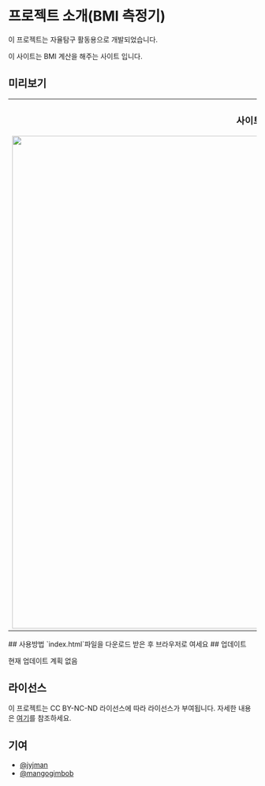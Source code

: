 # 프로젝트 소개(BMI 측정기)
이 프로젝트는 자율탐구 활동용으로 개발되었습니다.

이 사이트는 BMI 계산을 해주는 사이트 입니다.

## 미리보기

<table width=100%>
   <tr>
      <td width=200% align="center">
         <h3>사이트 화면</h3>
         <img src="https://drive.google.com/uc?export=view&id=1o6WseYZfNWZWLqpVUmU8m2FtE-9-rE2l" width="1000">
      </td>
   </tr>
</table>
## 사용방법
`index.html`파일을 다운로드 받은 후 브라우저로 여세요
## 업데이트

현재 업데이트 계획 없음
## 라이선스

이 프로젝트는 CC BY-NC-ND 라이선스에 따라 라이선스가 부여됩니다. 자세한 내용은 [여기](https://creativecommons.org/licenses/by-nc-nd/4.0/deed.ko)를 참조하세요.

## 기여
* [@jyjman](https://github.com/jyjman)
* [@mangogimbob](https://github.com/mangogimbob)

